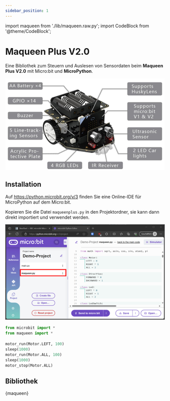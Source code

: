```yaml
---
sidebar_position: 1
---
```


import maqueen from './lib/maqueen.raw.py';
import CodeBlock from '@theme/CodeBlock';

# Maqueen Plus V2.0

Eine Bibliothek zum Steuern und Auslesen von Sensordaten beim **Maqueen Plus V2.0** mit Micro:bit und **MicroPython**.

![](images/maqueen-specs.jpg)

## Installation

Auf https://python.microbit.org/v/3 finden Sie eine Online-IDE für MicroPython auf dem Micro:bit.

Kopieren Sie die Datei `maqueenplus.py` in den Projektordner, sie kann dann direkt importiert und verwendet werden.

![](images/microbit-project.png)

```py title="main.py"
from microbit import *
from maqueen import *

motor_run(Motor.LEFT, 100)
sleep(1000)
motor_run(Motor.ALL, 100)
sleep(1000)
motor_stop(Motor.ALL)
```

## Bibliothek


<CodeBlock language="python" title="maqueen.py">
{maqueen}
</CodeBlock>
